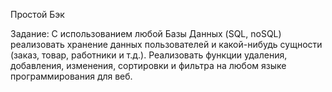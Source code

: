 Простой Бэк

Задание:
С использованием любой Базы Данных (SQL, noSQL) реализовать хранение данных пользователей и какой-нибудь сущности (заказ, товар, работники и т.д.). 
Реализовать функции удаления, добавления, изменения, сортировки и фильтра на любом языке программирования для веб. 

